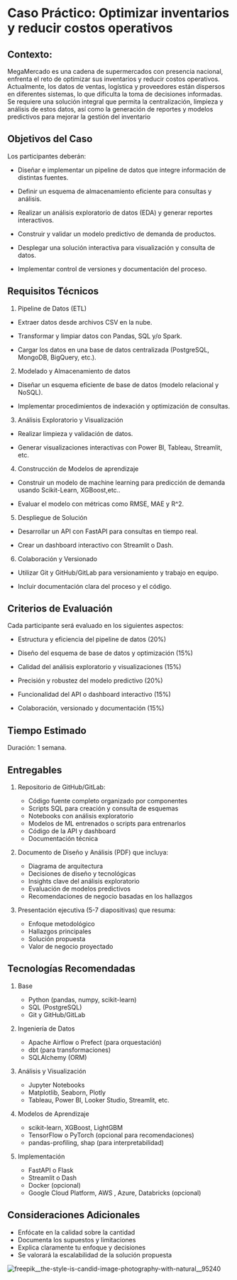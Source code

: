 # Caso Práctico: Optimizar inventarios y reducir costos operativos

## Contexto:

MegaMercado es una cadena de supermercados con presencia nacional, enfrenta el reto de optimizar sus inventarios y reducir costos operativos. Actualmente, los datos de ventas, logística y proveedores están dispersos en diferentes sistemas, lo que dificulta la toma de decisiones informadas. Se requiere una solución integral que permita la centralización, limpieza y análisis de estos datos, así como la generación de reportes y modelos predictivos para mejorar la gestión del inventario


## Objetivos del Caso

Los participantes deberán:

- Diseñar e implementar un pipeline de datos que integre información de distintas fuentes.

- Definir un esquema de almacenamiento eficiente para consultas y análisis.

- Realizar un análisis exploratorio de datos (EDA) y generar reportes interactivos.

- Construir y validar un modelo predictivo de demanda de productos.

- Desplegar una solución interactiva para visualización y consulta de datos.

-  Implementar control de versiones y documentación del proceso.

## Requisitos Técnicos

1. Pipeline de Datos (ETL)

- Extraer datos desde archivos CSV en la nube.

- Transformar y limpiar datos con Pandas, SQL y/o Spark.

- Cargar los datos en una base de datos centralizada (PostgreSQL, MongoDB, BigQuery, etc.).

2. Modelado y Almacenamiento de datos

- Diseñar un esquema eficiente de base de datos (modelo relacional y NoSQL).

- Implementar procedimientos de indexación y optimización de consultas.

3. Análisis Exploratorio y Visualización

- Realizar limpieza y validación de datos.

- Generar visualizaciones interactivas con Power BI, Tableau, Streamlit, etc.

4. Construcción de Modelos de aprendizaje

- Construir un modelo de machine learning para predicción de demanda usando Scikit-Learn, XGBoost,etc..

- Evaluar el modelo con métricas como RMSE, MAE y R^2.

5. Despliegue de Solución

- Desarrollar un API con FastAPI para consultas en tiempo real.

- Crear un dashboard interactivo con Streamlit o Dash.

6. Colaboración y Versionado

- Utilizar Git y GitHub/GitLab para versionamiento y trabajo en equipo.

- Incluir documentación clara del proceso y el código.

## Criterios de Evaluación

Cada participante será evaluado en los siguientes aspectos:

- Estructura y eficiencia del pipeline de datos (20%)

- Diseño del esquema de base de datos y optimización (15%)

- Calidad del análisis exploratorio y visualizaciones (15%)

- Precisión y robustez del modelo predictivo (20%)

- Funcionalidad del API o dashboard interactivo (15%)

- Colaboración, versionado y documentación (15%)

## Tiempo Estimado

Duración: 1 semana.

## Entregables

1. Repositorio de GitHub/GitLab:
   - Código fuente completo organizado por componentes
   -  Scripts SQL para creación y consulta de esquemas
   -  Notebooks con análisis exploratorio
   -  Modelos de ML entrenados o scripts para entrenarlos
   -  Código de la API y dashboard
   -  Documentación técnica

2. Documento de Diseño y Análisis (PDF) que incluya:
   - Diagrama de arquitectura
   - Decisiones de diseño y tecnológicas
   - Insights clave del análisis exploratorio
   - Evaluación de modelos predictivos
   - Recomendaciones de negocio basadas en los hallazgos

3. Presentación ejecutiva (5-7 diapositivas) que resuma:
   - Enfoque metodológico
   - Hallazgos principales
   - Solución propuesta
   - Valor de negocio proyectado

## Tecnologías Recomendadas
1. Base
   - Python (pandas, numpy, scikit-learn)
   - SQL (PostgreSQL)
   - Git y GitHub/GitLab

2. Ingeniería de Datos
   - Apache Airflow o Prefect (para orquestación)
   - dbt (para transformaciones)
   - SQLAlchemy (ORM)

3. Análisis y Visualización
   - Jupyter Notebooks
   - Matplotlib, Seaborn, Plotly
   - Tableau, Power BI, Looker Studio, Streamlit, etc.

4. Modelos de Aprendizaje
   - scikit-learn, XGBoost, LightGBM
   - TensorFlow o PyTorch (opcional para recomendaciones)
   - pandas-profiling, shap (para interpretabilidad)

5. Implementación
   - FastAPI o Flask
   - Streamlit o Dash
   - Docker (opcional)
   - Google Cloud Platform, AWS , Azure, Databricks (opcional)


## Consideraciones Adicionales

- Enfócate en la calidad sobre la cantidad
- Documenta los supuestos y limitaciones
- Explica claramente tu enfoque y decisiones
- Se valorará la escalabilidad de la solución propuesta


![freepik__the-style-is-candid-image-photography-with-natural__95240](https://github.com/user-attachments/assets/2769de3e-9290-4c9a-9eb5-e6685a72cd2e)




